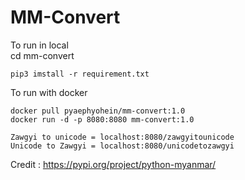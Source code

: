 # MM-Convert

To run in local <br>
cd mm-convert
```
pip3 imstall -r requirement.txt
```

To run with docker <br>
```
docker pull pyaephyohein/mm-convert:1.0
docker run -d -p 8080:8080 mm-convert:1.0
```
``` 
Zawgyi to unicode = localhost:8080/zawgyitounicode
Unicode to Zawgyi = localhost:8080/unicodetozawgyi
```
Credit : https://pypi.org/project/python-myanmar/
